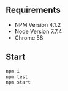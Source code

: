 Requirements
---
* NPM Version 4.1.2
* Node Version 7.7.4
* Chrome 58

Start
---
```bash
npm i
npm test
npm start
```
